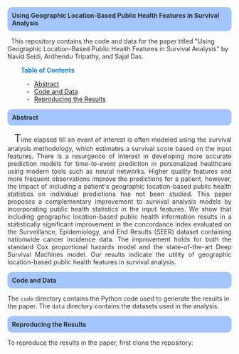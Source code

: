 <style>
.custom-paragraph {
  color: #2d3436;
  text-align: justify;
}

.custom-paragraph::first-line {
  text-indent: 60px;
}

.custom-paragraph::first-letter {
  font-size: 24px;
  font-weight: normal;
}
</style>

<p id="name" style="background-color:#a5c5ff; padding: 10px; color:#2d3436; border-radius: 10px;"><strong>Using Geographic Location-Based Public Health Features in Survival Analysis</strong></p>

<p style="color:#2d3436;">&nbsp;&nbsp;This repository contains the code and data for the paper titled "Using Geographic Location-Based Public Health Features in Survival Analysis" by Navid Seidi, Ardhendu Tripathy, and Sajal Das.</p>

<p style="color:#0984e3;padding-left: 30px;"><strong>Table of Contents</strong></p>
<ul style="color:#a29bfe;padding-left: 60px;">
  <li><a href="#abstract">Abstract</a></li>
  <li><a href="#code-and-data">Code and Data</a></li>
  <li><a href="#reproducing-the-results">Reproducing the Results</a></li>
</ul>

<p id="abstract" style="background-color:#a5c5ff; padding: 10px; color:#2d3436; border-radius: 10px;"><strong>Abstract</strong></p>
<p class="custom-paragraph">&nbsp;&nbsp;Time elapsed till an event of interest is often modeled using the survival analysis methodology, which estimates a survival score based on the input features. There is a resurgence of interest in developing more accurate prediction models for time-to-event prediction in personalized healthcare using modern tools such as neural networks. Higher quality features and more frequent observations improve the predictions for a patient, however, the impact of including a patient's geographic location-based public health statistics on individual predictions has not been studied.
This paper proposes a complementary improvement to survival analysis models by incorporating public health statistics in the input features. We show that including geographic location-based public health information results in a statistically significant improvement in the concordance index evaluated on the Surveillance, Epidemiology, and End Results (SEER) dataset containing nationwide cancer incidence data. 
The improvement holds for both the standard Cox proportional hazards model and the state-of-the-art Deep Survival Machines model. 
Our results indicate the utility of geographic location-based public health features in survival analysis.</p>

<p id="code-and-data" style="background-color:#a5c5ff; padding: 10px; color:#2d3436; border-radius: 10px;"><strong>Code and Data</strong></p>
<p style="color:#2d3436;">The <code>code</code> directory contains the Python code used to generate the results in the paper. The <code>data</code> directory contains the datasets used in the analysis.</p>

<p id="reproducing-the-results" style="background-color:#a5c5ff; padding: 10px; color:#2d3436; border-radius: 10px;"><strong>Reproducing the Results</strong></p>
<p style="color:#2d3436;">To reproduce the results in the paper, first clone the repository:</p>
